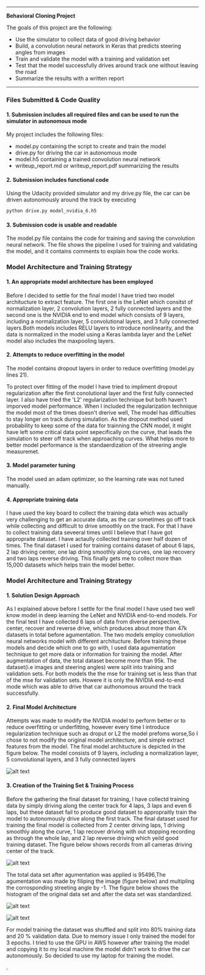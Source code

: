 
---

**Behavioral Cloning Project**

The goals  of this project are the following:
* Use the simulator to collect data of good driving behavior
* Build, a convolution neural network in Keras that predicts steering angles from images
* Train and validate the model with a training and validation set
* Test that the model successfully drives around track one without leaving the road
* Summarize the results with a written report 
---
### Files Submitted & Code Quality

#### 1. Submission includes all required files and can be used to run the simulator in autonomous mode

My project includes the following files:
* model.py containing the script to create and train the model
* drive.py for driving the car in autonomous mode
* model.h5 containing a trained convolution neural network 
* writeup_report.md or writeup_report.pdf summarizing the results

#### 2. Submission includes functional code
Using the Udacity provided simulator and my drive.py file, the car can be driven autonomously around the track by executing 
```sh
python drive.py model_nvidia_6.h5
```

#### 3. Submission code is usable and readable

The model.py file contains the code for training and saving the convolution neural network. The file shows the pipeline I used for training and validating the model, and it contains comments to explain how the code works.

### Model Architecture and Training Strategy

#### 1. An appropriate model architecture has been employed

Before I decided to settle for the final model I have tried two model architucture to extract feature. The first one is the LeNet which consitst of normalization layer, 2 convolution layers, 2 fully connected layers and the second one is the NVIDIA end to end model which consists of 9 layers, including a normalization layer, 5 convolutional layers, and 3 fully connected layers.Both models includes RELU layers to introduce nonlinearity, and the data is normalized in the model using a Keras lambda layer and the LeNet model also includes the maxpooling layers.


#### 2. Attempts to reduce overfitting in the model

The model contains dropout layers in order to reduce overfitting (model.py lines 21). 

To protect over fitting of the model I have tried to impliment dropout  regularization after the first conolutional layer and the first fully connected layer. I also have tried the 'L2' regularization technique but both haven't imporved model performance.  When I included the regularization technique the model most of the times doesn't drerive well, The model has difficulties to stay longer on track during simulation. As the dropout method used probability to keep some of the data for trainning the CNN model, it might have left some critical data point sepecifically on the curve, that leads the simulation to steer off track when approaching curves. What helps more to better model performance is the standaerdization of the streering angle measuremet. 

#### 3. Model parameter tuning

The model used an adam optimizer, so the learning rate was not tuned manually.

#### 4. Appropriate training data

I have used the key board to collect the training data which was actually very challenging to get an accurate data, as the car sometimes go off track while collecting and difficult to drive smoothly on the track. For that I have to collect training data seveeral times until I believe that I have got appropraite dataset.  I have actaully collected training over half dozen of times. The final dataset I used for training contains dataset of about 6 laps, 2 lap driving center, one lap dring smoothly along curves, one lap recovery and  two laps reverse driving. This finally gets me to collect more than 15,000 datasets which helps train the model better. 


### Model Architecture and Training Strategy

#### 1. Solution Design Approach

As I explained above before I settle for the final model I have used two well know model in deep learning the LeNet and NVIDIA end-to-end models. For the final test I have collected 6 laps of data from diverse perspective, center, recover and reverse drive, which produces about more than 47k datasets in total before agumentation.  The two models employ convolution neural networks model with different architucture. Before training these models and decide which one to go with, I used data agumentation technique to get more data or information for training the model. After augmentation of data, the total dataset become more than 95k. The dataset(i.e images and steering angles) were split into training and validation sets. For both models the the mse for training set is less than that of the mse for validation sets. Howere it is only the NVIDIA end-to-end mode which was able to drive that car authonomous around the track successfully.  


#### 2. Final Model Architecture

Attempts was made to modify the NVIDIA model to perform better or to reduce overfitting or underfitting, however every time I introduce regularization technique such as droput or L2 the model prefoms worse,So I chose to not modify the original model architecture, and simple extract features from the model. The final model architucture is depicted in the figure below. The model consists of 9 layers, including a normalization layer, 5 convolutional layers, and 3 fully connected layers

![alt text](https://github.com/kulu80/CarND_Behavioral_Cloning_P3/blob/master/cnn-architecture-624x890.png)

#### 3. Creation of the Training Set & Training Process
Before the gathering the final dataset for training, I have collectd training data by simply driving along the center track for 4 laps, 3 laps and even 6 laps, but these dataset fail to produce good dataset to appropraitly train the model to autonomously drive along the first track. The final dataset used for training the final model is collected from 2 center driving laps, 1 driving smoothly along the curve, 1 lap recover driving with out stopping recording as through the whole lap, and 2 lap reverse driving which yeild good training dataset. The figure below shows records from all cameras driving center of the track. 

![alt text](https://github.com/kulu80/CarND_Behavioral_Cloning_P3/blob/master/sample_image.png)

The total data set after agumentation was applied is 95496,The agumentation was made by filiping the image (figure below) and multipling the corrosponding streeting angle by -1. The figure below shows the histogram of the original data set and after the data set was standardized.

![alt text](https://github.com/kulu80/CarND_Behavioral_Cloning_P3/blob/master/orgianl_vs_flipped.png)

![alt text](https://github.com/kulu80/CarND_Behavioral_Cloning_P3/blob/master/histogram_ori_scaled.png)

For model training the dataset was shuffled and split into 80% training data and 20 % validation data. Due to memory issue I only trained the model for 3 epochs. I tried to use the GPU in AWS however after training the model and copying it to my local machine the model didn't work to drive the car autonomously. So decided to use my laptop for training the model.  

.
